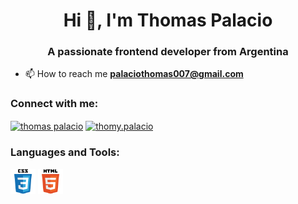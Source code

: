 <h1 align="center">Hi 👋, I'm Thomas Palacio</h1>
<h3 align="center">A passionate frontend developer from Argentina</h3>

- 📫 How to reach me **palaciothomas007@gmail.com**

<h3 align="left">Connect with me:</h3>
<p align="left">
<a href="https://linkedin.com/in/thomas palacio" target="blank"><img align="center" src="https://raw.githubusercontent.com/rahuldkjain/github-profile-readme-generator/master/src/images/icons/Social/linked-in-alt.svg" alt="thomas palacio" height="30" width="40" /></a>
<a href="https://instagram.com/thomy.palacio" target="blank"><img align="center" src="https://raw.githubusercontent.com/rahuldkjain/github-profile-readme-generator/master/src/images/icons/Social/instagram.svg" alt="thomy.palacio" height="30" width="40" /></a>
</p>

<h3 align="left">Languages and Tools:</h3>
<p align="left"> <img src="https://raw.githubusercontent.com/devicons/devicon/master/icons/css3/css3-original-wordmark.svg" alt="css3" width="40" height="40"/> </a> <a href="https://www.w3.org/html/" target="_blank"> <img src="https://raw.githubusercontent.com/devicons/devicon/master/icons/html5/html5-original-wordmark.svg" alt="html5" width="40" height="40"/> </a> <a href="https://sass-lang.com" target="_blank">  </a> </p>
